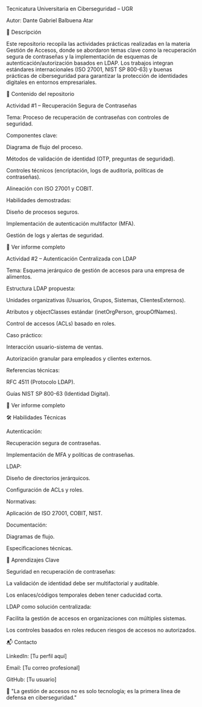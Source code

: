 Tecnicatura Universitaria en Ciberseguridad – UGR

Autor: Dante Gabriel Balbuena Atar



📌 Descripción

Este repositorio recopila las actividades prácticas realizadas en la materia Gestión de Accesos, donde se abordaron temas clave como la recuperación segura de contraseñas y la implementación de esquemas de autenticación/autorización basados en LDAP. Los trabajos integran estándares internacionales (ISO 27001, NIST SP 800-63) y buenas prácticas de ciberseguridad para garantizar la protección de identidades digitales en entornos empresariales.



📂 Contenido del repositorio

Actividad #1 – Recuperación Segura de Contraseñas

Tema: Proceso de recuperación de contraseñas con controles de seguridad.



Componentes clave:



Diagrama de flujo del proceso.



Métodos de validación de identidad (OTP, preguntas de seguridad).



Controles técnicos (encriptación, logs de auditoría, políticas de contraseñas).



Alineación con ISO 27001 y COBIT.



Habilidades demostradas:



Diseño de procesos seguros.



Implementación de autenticación multifactor (MFA).



Gestión de logs y alertas de seguridad.



📄 Ver informe completo



Actividad #2 – Autenticación Centralizada con LDAP

Tema: Esquema jerárquico de gestión de accesos para una empresa de alimentos.



Estructura LDAP propuesta:



Unidades organizativas (Usuarios, Grupos, Sistemas, ClientesExternos).



Atributos y objectClasses estándar (inetOrgPerson, groupOfNames).



Control de accesos (ACLs) basado en roles.



Caso práctico:



Interacción usuario-sistema de ventas.



Autorización granular para empleados y clientes externos.



Referencias técnicas:



RFC 4511 (Protocolo LDAP).



Guías NIST SP 800-63 (Identidad Digital).



📄 Ver informe completo



🛠️ Habilidades Técnicas

Autenticación:



Recuperación segura de contraseñas.



Implementación de MFA y políticas de contraseñas.



LDAP:



Diseño de directorios jerárquicos.



Configuración de ACLs y roles.



Normativas:



Aplicación de ISO 27001, COBIT, NIST.



Documentación:



Diagramas de flujo.



Especificaciones técnicas.



📌 Aprendizajes Clave

Seguridad en recuperación de contraseñas:



La validación de identidad debe ser multifactorial y auditable.



Los enlaces/códigos temporales deben tener caducidad corta.



LDAP como solución centralizada:



Facilita la gestión de accesos en organizaciones con múltiples sistemas.



Los controles basados en roles reducen riesgos de accesos no autorizados.



📬 Contacto

LinkedIn: \[Tu perfil aquí]



Email: \[Tu correo profesional]



GitHub: \[Tu usuario]



🔐 "La gestión de accesos no es solo tecnología; es la primera línea de defensa en ciberseguridad."





